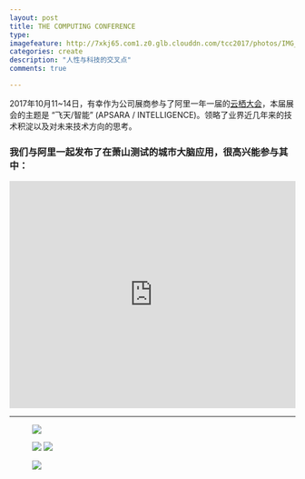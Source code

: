 ```yaml
---
layout: post
title: THE COMPUTING CONFERENCE
type: 
imagefeature: http://7xkj65.com1.z0.glb.clouddn.com/tcc2017/photos/IMG_1477.jpg?imageMogr2/thumbnail/!30p
categories: create
description: "人性与科技的交叉点"
comments: true

---
```


2017年10月11~14日，有幸作为公司展商参与了阿里一年一届的[云栖大会](https://yunqi.aliyun.com/#/video/warm)，本届展会的主题是 “飞天/智能” (APSARA / INTELLIGENCE)。领略了业界近几年来的技术积淀以及对未来技术方向的思考。

### 我们与阿里一起发布了在萧山测试的城市大脑应用，很高兴能参与其中：

<iframe width="100%" height="400px" src="https://player.youku.com/embed/XMzA3ODQzNDQwOA" frameborder="0" allowfullscreen> </iframe>

----

<figure>
   <a href="http://7xkj65.com1.z0.glb.clouddn.com/tcc2017/photos/IMG_1477.jpg"><img src="http://7xkj65.com1.z0.glb.clouddn.com/tcc2017/photos/IMG_1477.jpg?imageMogr2/thumbnail/!30p"></a>
</figure>

<figure class="half">
   <a href="http://7xkj65.com1.z0.glb.clouddn.com/tcc2017/photos/IMG_1458.jpg"><img src="http://7xkj65.com1.z0.glb.clouddn.com/tcc2017/photos/IMG_1458.jpg?imageMogr2/thumbnail/!30p"></a>
   <a href="http://7xkj65.com1.z0.glb.clouddn.com/tcc2017/photos/IMG_1459.jpg"><img src="http://7xkj65.com1.z0.glb.clouddn.com/tcc2017/photos/IMG_1459.jpg?imageMogr2/thumbnail/!30p"></a>
</figure>

<figure>
   <a href="http://7xkj65.com1.z0.glb.clouddn.com/tcc2017/photos/IMG_1554.jpg"><img src="http://7xkj65.com1.z0.glb.clouddn.com/tcc2017/photos/IMG_1554.jpg?imageMogr2/thumbnail/!30p"></a>
</figure>

